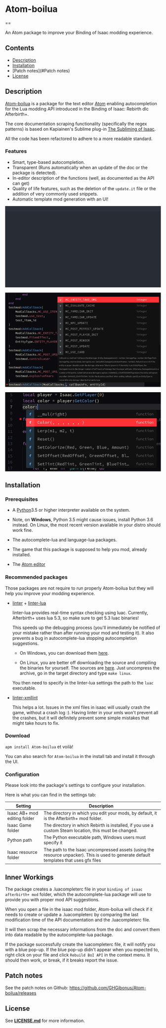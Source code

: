 # **Atom-boilua**
==

An Atom package to improve your Binding of Isaac modding experience.


## **Contents**
- [Description](#description)
- [Installation](#installation)
- [Patch notes](#Patch notes)
- [License](#license)


## **Description**
[Atom-boilua](https://github.com/GHGibonus/Atom-boilua) is a package for the text editor [Atom](https://atom.io/) enabling autocompletion for the Lua modding API introduced in the Binding of Isaac: Rebirth dlc Afterbirth+.

The core documentation scraping functionality (specifically the regex patterns) is based on Kapiainen's Sublime plug-in [The Subliming of Isaac](https://github.com/Kapiainen/The-Subliming-Of-Isaac).

All the code has been refactored to adhere to a more readable standard.

### **Features**
 - Smart, type-based autocompletion.
 - Transparent (Runs automatically when an update of the doc or the package is detected).
 - In-editor description of the functions (well, as documented as the API can get)
 - Quality of life features, such as the deletion of the `update.it` file or the addition of very commonly used snippets.
 - Automatic template mod generation with an UI!

![Quick Bloat Exemple](https://raw.githubusercontent.com/GHGibonus/Atom-boilua/master/ressources/spawnmanybloats.gif)

![Documentation Exemple](https://raw.githubusercontent.com/GHGibonus/Atom-boilua/master/ressources/documentation_exem.png)

![Type Exemple](https://raw.githubusercontent.com/GHGibonus/Atom-boilua/master/ressources/type_inference_exem.png)


## **Installation**

### **Prerequisites**
- A [Python](https://www.python.org)3.5 or higher interpreter available on the system.

- Note, on **Windows**, Python 3.5 might cause issues, install Python 3.6 instead. On Linux, the most recent version available in your distro should work fine.

- The autocomplete-lua and language-lua packages.

- The game that this package is supposed to help you mod, already installed.

- The [Atom editor](https://atom.io/)

### **Recommended packages**

Those packages are not require to run properly Atom-boilua but they will help you improve your modding experience.
 - [linter](https://atom.io/packages/linter) + [linter-lua](https://atom.io/packages/linter-lua)

    linter-lua provides real-time syntax checking using luac. Currently, Afterbirth+ uses lua 5.3, so make sure to get 5.3 luac binaries!

    This speeds up the debugging process (you'll immediately be notified of your mistake rather than after running your mod and testing it). It also prevents a bug in autocomplete-lua stopping autocompletion suggestions.

   - On Windows, you can download them [here](http://lua-users.org/wiki/LuaBinaries).

   - On Linux, you are better off downloading the source and compiling the binaries for yourself. The sources are [here](https://www.lua.org/ftp/). Just uncompress the archive, go in the target directory and type `make linux`.

   You then need to specify in the linter-lua settings the path to the `luac` executable.

 - [linter-xmllint](https://atom.io/packages/linter-xmllint)

   This helps a lot. Issues in the xml files in isaac will usually crash the game, without a crash log :). Having linter in your xmls won't prevent all the crashes, but it will definitely prevent some simple mistakes that might take hours to fix.

### **Download**

`apm install Atom-boilua` et voilà!

You can also search for `Atom-boilua` in the install tab and install it through the UI.

### **Configuration**
Please look into the package's settings to configure your installation.

Here is what you can find in the settings tab:

| Setting                      | Description                         |
| ---------------------------- | ----------------------------------- |
| Isaac AB+ mod editing folder | The directory in which you edit your mods, by default, it is the Afterbirth+ mod folder. |
| Isaac Game folder            | The directory in which Rebirth is installed, if you use a custom Steam location, this must be changed.
| Python path                  | The Python executable path, Windows users must specify it |
| Isaac resource folder        | The path to the Isaac uncompressed assets (using the resource unpacker). This is used to generate default templates that uses gfx files |

## **Inner Workings**
The package creates a .luacompleterc file in your `binding of isaac afterbirth+ mod` folder, which the autocomplete-lua package will use to provide you with proper mod API suggestions.

When you open a file in the isaac mod folder, Atom-boilua will check if it needs to create or update a .luacompleterc by comparing the last modification time of the API documentation and the .luacompleterc file.

It will then scrap the necessary informations from the doc and convert them into data readable by the autocomplete-lua package.

If the package successfully create the luacompleterc file, it will notify you with a blue pop-up. If the blue pop-up didn't appear when you expected to, right click on your file and click `Rebuild BoI API` in the context menu. It should then work, or break, if it breaks report the issue.


## **Patch notes**

See the patch notes on Github: https://github.com/GHGibonus/Atom-boilua/releases

## **License**
See [**LICENSE.md**](LICENSE.md) for more information.
